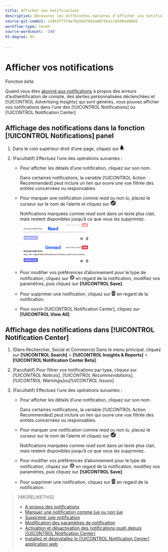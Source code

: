 ```yaml
---
title: Afficher vos notifications
description: Découvrez les différentes manières d’afficher vos notifications.
source-git-commit: cd461f73f4a70a5647844a6075ba1c65d64a9b04
workflow-type: tm+mt
source-wordcount: '348'
ht-degree: 0%

---
```


# Afficher vos notifications

*Fonction bêta*

Quand vous êtes [abonné aux notifications](notification-edit.md) à propos des erreurs d’authentification de compte, des alertes personnalisées déclenchées et [!UICONTROL Advertising Insights] qui sont générés, vous pouvez afficher vos notifications dans l’une des [!UICONTROL Notifications] ou [!UICONTROL Notification Center].

## Affichage des notifications dans la fonction [!UICONTROL Notifications] panel

1. Dans le coin supérieur droit d’une page, cliquez sur ![Notifications](/help/search-social-commerce/assets/notifications-panel.png "Notifications").

1. (Facultatif) Effectuez l’une des opérations suivantes :

   * Pour afficher les détails d’une notification, cliquez sur son nom.

      Dans certaines notifications, la variable [!UICONTROL Action Recommended] peut inclure un lien qui ouvre une vue filtrée des entités concernées ou responsables.

   * Pour marquer une notification comme *read* ou *non lu*, placez le curseur sur le nom de l’alerte et cliquez sur ![Marquer comme lu ou non lu](/help/search-social-commerce/assets/notifications-read-unread.png "Marquer comme lu ou non lu").

      Notifications marquées comme *read* sont dans un texte plus clair, mais restent disponibles jusqu’à ce que vous les supprimiez.
   ![Notifications en lecture et non lues](/help/search-social-commerce/assets/notifications-read-vs-unread.png "Notifications en lecture et non lues")

   * Pour modifier vos préférences d’abonnement pour le type de notification, cliquez sur ![Paramètres](/help/search-social-commerce/assets/settings-nc.png "Paramètres") en regard de la notification, modifiez vos paramètres, puis cliquez sur **[!UICONTROL Save]**.

   * Pour supprimer une notification, cliquez sur ![Supprimer](/help/search-social-commerce/assets/delete.png "Supprimer") en regard de la notification.

   * Pour ouvrir [!UICONTROL Notification Center], cliquez sur **[!UICONTROL View All]**.


## Affichage des notifications dans [!UICONTROL Notification Center]

1. (Dans Rechercher, Social et Commerce) Dans le menu principal, cliquez sur **[!UICONTROL Search]** > **[!UICONTROL Insights & Reports]** > **[!UICONTROL Notification Center Beta]**.

1. (Facultatif) Pour filtrer vos notifications par type, cliquez sur *[!UICONTROL Notices], [!UICONTROL Recommendations], [!UICONTROL Warnings]ou[!UICONTROL Issues]*.

1. (Facultatif) Effectuez l’une des opérations suivantes :

   * Pour afficher les détails d’une notification, cliquez sur son nom.

      Dans certaines notifications, la variable [!UICONTROL Action Recommended] peut inclure un lien qui ouvre une vue filtrée des entités concernées ou responsables.

   * Pour marquer une notification comme *read* ou *non lu*, placez le curseur sur le nom de l’alerte et cliquez sur ![Marquer comme lu ou non lu](/help/search-social-commerce/assets/notifications-read-unread.png "Marquer comme lu ou non lu").

      Notifications marquées comme *read* sont dans un texte plus clair, mais restent disponibles jusqu’à ce que vous les supprimiez.

   * Pour modifier vos préférences d’abonnement pour le type de notification, cliquez sur ![Paramètres](/help/search-social-commerce/assets/settings-nc.png "Paramètres")  en regard de la notification, modifiez vos paramètres, puis cliquez sur **[!UICONTROL Save]**.

   * Pour supprimer une notification, cliquez sur ![Supprimer](/help/search-social-commerce/assets/delete.png "Supprimer") en regard de la notification.

>[!MORELIKETHIS]
>
>* [A propos des notifications](/help/search-social-commerce/notifications/notification-about.md)
>* [Marquer une notification comme lue ou non lue](notification-mark-read-unread.md)
>* [Supprimer une notification](notification-delete.md)
>* [Modification des paramètres de notification](notification-edit.md)
>* [Activation et désactivation des notifications push depuis [!UICONTROL Notification Center]](notifications-push-enable-disable.md)
>* [Installez et désinstallez le [!UICONTROL Notification Center] application web](notification-app-install-uninstall.md)

